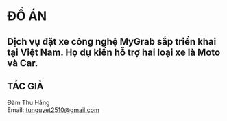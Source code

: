 # ĐỒ ÁN
Dịch vụ đặt xe công nghệ MyGrab sắp triển khai tại Việt Nam.
Họ dự kiến hỗ trợ hai loại xe là Moto và Car.
---

## TÁC GIẢ

Đàm Thu Hằng
<br>
Email: tunguyet2510@gmail.com
